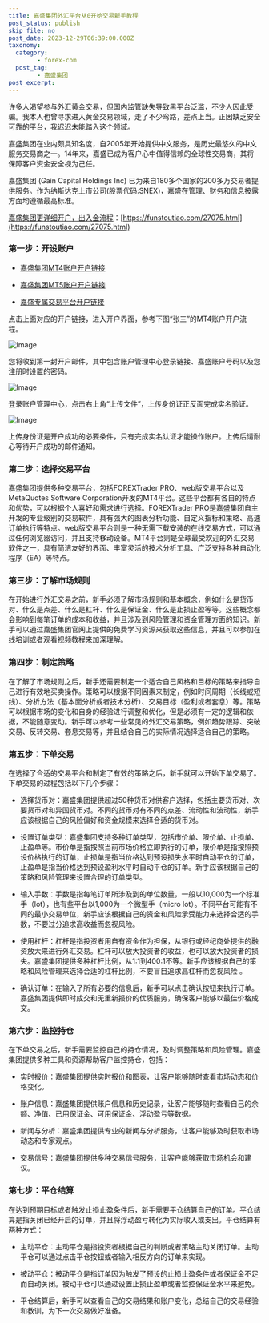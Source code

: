 ```yaml
---
title: 嘉盛集团外汇平台从0开始交易新手教程
post_status: publish
skip_file: no
post_date: 2023-12-29T06:39:00.000Z
taxonomy:
  category:
        - forex-com
  post_tag:
        - 嘉盛集团
post_excerpt: 
---
```

许多人渴望参与外汇黄金交易，但国内监管缺失导致黑平台泛滥，不少人因此受骗。我本人也曾寻求进入黄金交易领域，走了不少弯路，差点上当。正因缺乏安全可靠的平台，我迟迟未能踏入这个领域。

嘉盛集团在业内颇具知名度，自2005年开始提供中文服务，是历史最悠久的中文服务交易商之一。14年来，嘉盛已成为客户心中值得信赖的全球性交易商，其将保障客户资金安全视为己任。

嘉盛集团 (Gain Capital Holdings Inc) 已为来自180多个国家的200多万交易者提供服务。作为纳斯达克上市公司(股票代码:SNEX)，嘉盛在管理、财务和信息披露方面均遵循最高标准。

[嘉盛集团更详细开户，出入金流程](https://funstoutiao.com/27075.html)：[https://funstoutiao.com/27075.html](https://funstoutiao.com/27075.html)

### 第一步：开设账户

* [嘉盛集团MT4账户开户链接](https://s.ssgg.net/jsmt4)

* [嘉盛集团MT5账户开户链接](https://s.ssgg.net/jsmt5)

* [嘉盛专属交易平台开户链接](https://s.ssgg.net/js)

点击上面对应的开户链接，进入开户界面，参考下图“张三”的MT4账户开户流程。

![Image](https://prod-files-secure.s3.us-west-2.amazonaws.com/39ed1227-6d7d-4570-be36-9ccd4a2c4241/7a167aea-686b-400d-af59-4e18eb607a40/640.png?X-Amz-Algorithm=AWS4-HMAC-SHA256&X-Amz-Content-Sha256=UNSIGNED-PAYLOAD&X-Amz-Credential=ASIAZI2LB4667MDQLOO4%2F20250904%2Fus-west-2%2Fs3%2Faws4_request&X-Amz-Date=20250904T101308Z&X-Amz-Expires=3600&X-Amz-Security-Token=IQoJb3JpZ2luX2VjEPH%2F%2F%2F%2F%2F%2F%2F%2F%2F%2FwEaCXVzLXdlc3QtMiJGMEQCICxcbA6mAUf0f68JetUv4vjm8poCb8YICyQLjY%2FuSPhuAiAmwx0gMtaN0Ev%2Fxqqbjek1AjXKJcU%2FJef96bn21VPUEir%2FAwhaEAAaDDYzNzQyMzE4MzgwNSIMHUc4Fu0U6p058BU6KtwDStiqwnBurKV6EQl4jO5ZpQybUmpXUBr9mFIzNbnqXFI1C8Y5YgPwxH8VsqQLaOWmXK7AiDBHhW6x9AdO11s2t3rIQ48TvF%2F4wTp4iisaxCFnqpnN9fr4OqgYaXrOCDfitikK89iQUlt8iyjPnJZ8e4WGE0tqB4iAiB6bUVFtwVjP%2BJQ2y7nOE0YQOH1YZ68hYY8GRpRYYfjw9pTOW0G6Tgyvz2ZCcyJ7JFpBxbO3c5W68MfVYc7aGOCE9ZxxLzM9Qf65iX3WpnkQ8Sc6z%2F6nM%2BzUz0xK8wHQgAlCzYQ7d3qvDmiVpn7Oo6LULnunpQuhO5Lk5hm4utYqx2tYDKgRRubkx%2BEhiZTfQmsgE%2BEObscEgyWTKxDA0fbq31lOrXgk6Q3o7340oWVulDGSDItdC2JzYll6v6z8zRjLueE1Y%2FTzhLlRZ8DgLecaEzceFyNyoiuX1eC6PnVSCFMUp0F%2FOaDmi%2F31TSSwAYvWT1EEVj%2FMiW2aqpmQuyV1jmhMjamovHgoOQe8G7G%2BsWiLSJFhjL4grTwBOyDsMTFn%2FdIp4jJYjLyp%2BVyXQUJ3PEUfHNr5GOoCrm3%2BrhmlQcPyqXNX7Az3h7V6WwGYVftQyysz%2F1%2BR5GQC9PAG0ZQ0W%2BkwmablxQY6pgF6wt0Yu8VLXq8VyQW3yb%2F2KKzKItu6ki0GXUW7qrQEyCIN4gug7NwllZ6eAew1f6HOsn%2Bd9QCV8UTjxMlonU01bfVCIfY7IW49jOHjREfuvzB59bEFgQztJHAXGLV26iOkWymYpXekiATfpnKCLTzU7sYTmToug%2BbwUDnxP8OynHjx%2F06ttKRdBByoSg4Pk0DUaxGClOM5efs4HeRj9tEU6gCKa2ut&X-Amz-Signature=f85ef48d87bbf3f2b35ccdca83490a113b3a2cf35c05b3add7abe27c74483ffd&X-Amz-SignedHeaders=host&x-amz-checksum-mode=ENABLED&x-id=GetObject)

您将收到第一封开户邮件，其中包含账户管理中心登录链接、嘉盛账户号码以及您注册时设置的密码。

![Image](https://prod-files-secure.s3.us-west-2.amazonaws.com/39ed1227-6d7d-4570-be36-9ccd4a2c4241/eaa1c6b3-2877-4284-a0e1-530e222c27fb/image.png?X-Amz-Algorithm=AWS4-HMAC-SHA256&X-Amz-Content-Sha256=UNSIGNED-PAYLOAD&X-Amz-Credential=ASIAZI2LB4667MDQLOO4%2F20250904%2Fus-west-2%2Fs3%2Faws4_request&X-Amz-Date=20250904T101308Z&X-Amz-Expires=3600&X-Amz-Security-Token=IQoJb3JpZ2luX2VjEPH%2F%2F%2F%2F%2F%2F%2F%2F%2F%2FwEaCXVzLXdlc3QtMiJGMEQCICxcbA6mAUf0f68JetUv4vjm8poCb8YICyQLjY%2FuSPhuAiAmwx0gMtaN0Ev%2Fxqqbjek1AjXKJcU%2FJef96bn21VPUEir%2FAwhaEAAaDDYzNzQyMzE4MzgwNSIMHUc4Fu0U6p058BU6KtwDStiqwnBurKV6EQl4jO5ZpQybUmpXUBr9mFIzNbnqXFI1C8Y5YgPwxH8VsqQLaOWmXK7AiDBHhW6x9AdO11s2t3rIQ48TvF%2F4wTp4iisaxCFnqpnN9fr4OqgYaXrOCDfitikK89iQUlt8iyjPnJZ8e4WGE0tqB4iAiB6bUVFtwVjP%2BJQ2y7nOE0YQOH1YZ68hYY8GRpRYYfjw9pTOW0G6Tgyvz2ZCcyJ7JFpBxbO3c5W68MfVYc7aGOCE9ZxxLzM9Qf65iX3WpnkQ8Sc6z%2F6nM%2BzUz0xK8wHQgAlCzYQ7d3qvDmiVpn7Oo6LULnunpQuhO5Lk5hm4utYqx2tYDKgRRubkx%2BEhiZTfQmsgE%2BEObscEgyWTKxDA0fbq31lOrXgk6Q3o7340oWVulDGSDItdC2JzYll6v6z8zRjLueE1Y%2FTzhLlRZ8DgLecaEzceFyNyoiuX1eC6PnVSCFMUp0F%2FOaDmi%2F31TSSwAYvWT1EEVj%2FMiW2aqpmQuyV1jmhMjamovHgoOQe8G7G%2BsWiLSJFhjL4grTwBOyDsMTFn%2FdIp4jJYjLyp%2BVyXQUJ3PEUfHNr5GOoCrm3%2BrhmlQcPyqXNX7Az3h7V6WwGYVftQyysz%2F1%2BR5GQC9PAG0ZQ0W%2BkwmablxQY6pgF6wt0Yu8VLXq8VyQW3yb%2F2KKzKItu6ki0GXUW7qrQEyCIN4gug7NwllZ6eAew1f6HOsn%2Bd9QCV8UTjxMlonU01bfVCIfY7IW49jOHjREfuvzB59bEFgQztJHAXGLV26iOkWymYpXekiATfpnKCLTzU7sYTmToug%2BbwUDnxP8OynHjx%2F06ttKRdBByoSg4Pk0DUaxGClOM5efs4HeRj9tEU6gCKa2ut&X-Amz-Signature=38eb38683344bbf20e06bdcb510d671de66559cce968baebd4cb234c25112977&X-Amz-SignedHeaders=host&x-amz-checksum-mode=ENABLED&x-id=GetObject)

登录账户管理中心，点击右上角“上传文件”，上传身份证正反面完成实名验证。

![Image](https://prod-files-secure.s3.us-west-2.amazonaws.com/39ed1227-6d7d-4570-be36-9ccd4a2c4241/54090639-09fc-46b4-a135-e0289f707147/image.png?X-Amz-Algorithm=AWS4-HMAC-SHA256&X-Amz-Content-Sha256=UNSIGNED-PAYLOAD&X-Amz-Credential=ASIAZI2LB4667MDQLOO4%2F20250904%2Fus-west-2%2Fs3%2Faws4_request&X-Amz-Date=20250904T101308Z&X-Amz-Expires=3600&X-Amz-Security-Token=IQoJb3JpZ2luX2VjEPH%2F%2F%2F%2F%2F%2F%2F%2F%2F%2FwEaCXVzLXdlc3QtMiJGMEQCICxcbA6mAUf0f68JetUv4vjm8poCb8YICyQLjY%2FuSPhuAiAmwx0gMtaN0Ev%2Fxqqbjek1AjXKJcU%2FJef96bn21VPUEir%2FAwhaEAAaDDYzNzQyMzE4MzgwNSIMHUc4Fu0U6p058BU6KtwDStiqwnBurKV6EQl4jO5ZpQybUmpXUBr9mFIzNbnqXFI1C8Y5YgPwxH8VsqQLaOWmXK7AiDBHhW6x9AdO11s2t3rIQ48TvF%2F4wTp4iisaxCFnqpnN9fr4OqgYaXrOCDfitikK89iQUlt8iyjPnJZ8e4WGE0tqB4iAiB6bUVFtwVjP%2BJQ2y7nOE0YQOH1YZ68hYY8GRpRYYfjw9pTOW0G6Tgyvz2ZCcyJ7JFpBxbO3c5W68MfVYc7aGOCE9ZxxLzM9Qf65iX3WpnkQ8Sc6z%2F6nM%2BzUz0xK8wHQgAlCzYQ7d3qvDmiVpn7Oo6LULnunpQuhO5Lk5hm4utYqx2tYDKgRRubkx%2BEhiZTfQmsgE%2BEObscEgyWTKxDA0fbq31lOrXgk6Q3o7340oWVulDGSDItdC2JzYll6v6z8zRjLueE1Y%2FTzhLlRZ8DgLecaEzceFyNyoiuX1eC6PnVSCFMUp0F%2FOaDmi%2F31TSSwAYvWT1EEVj%2FMiW2aqpmQuyV1jmhMjamovHgoOQe8G7G%2BsWiLSJFhjL4grTwBOyDsMTFn%2FdIp4jJYjLyp%2BVyXQUJ3PEUfHNr5GOoCrm3%2BrhmlQcPyqXNX7Az3h7V6WwGYVftQyysz%2F1%2BR5GQC9PAG0ZQ0W%2BkwmablxQY6pgF6wt0Yu8VLXq8VyQW3yb%2F2KKzKItu6ki0GXUW7qrQEyCIN4gug7NwllZ6eAew1f6HOsn%2Bd9QCV8UTjxMlonU01bfVCIfY7IW49jOHjREfuvzB59bEFgQztJHAXGLV26iOkWymYpXekiATfpnKCLTzU7sYTmToug%2BbwUDnxP8OynHjx%2F06ttKRdBByoSg4Pk0DUaxGClOM5efs4HeRj9tEU6gCKa2ut&X-Amz-Signature=0de1f85f38e73a113e9f7238798c230fbff5b8ab04195d87eb6d158c65148e85&X-Amz-SignedHeaders=host&x-amz-checksum-mode=ENABLED&x-id=GetObject)

上传身份证是开户成功的必要条件，只有完成实名认证才能操作账户。上传后请耐心等待开户成功的邮件通知。

### 第二步：选择交易平台

嘉盛集团提供多种交易平台，包括FOREXTrader PRO、web版交易平台以及MetaQuotes Software Corporation开发的MT4平台。这些平台都有各自的特点和优势，可以根据个人喜好和需求进行选择。FOREXTrader PRO是嘉盛集团自主开发的专业级别的交易软件，具有强大的图表分析功能、自定义指标和策略、高速订单执行等特点。web版交易平台则是一种无需下载安装的在线交易方式，可以通过任何浏览器访问，并且支持移动设备。MT4平台则是全球最受欢迎的外汇交易软件之一，具有简洁友好的界面、丰富灵活的技术分析工具、广泛支持各种自动化程序（EA）等特点。

### 第三步：了解市场规则

在开始进行外汇交易之前，新手必须了解市场规则和基本概念，例如什么是货币对、什么是点差、什么是杠杆、什么是保证金、什么是止损止盈等等。这些概念都会影响到每笔订单的成本和收益，并且涉及到风险管理和资金管理方面的知识。新手可以通过嘉盛集团官网上提供的免费学习资源来获取这些信息，并且可以参加在线培训或者观看视频教程来加深理解。

### 第四步：制定策略

在了解了市场规则之后，新手还需要制定一个适合自己风格和目标的策略来指导自己进行有效地买卖操作。策略可以根据不同因素来制定，例如时间周期（长线或短线）、分析方法（基本面分析或者技术分析）、交易目标（盈利或者套息）等。策略可以根据市场的变化和自身的经验进行调整和优化，但是必须有一定的逻辑和依据，不能随意变动。新手可以参考一些常见的外汇交易策略，例如趋势跟踪、突破交易、反转交易、套息交易等，并且结合自己的实际情况选择适合自己的策略。

### 第五步：下单交易

在选择了合适的交易平台和制定了有效的策略之后，新手就可以开始下单交易了。下单交易的过程包括以下几个步骤：

* 选择货币对：嘉盛集团提供超过50种货币对供客户选择，包括主要货币对、次要货币对和异国货币对。不同的货币对有不同的点差、流动性和波动性，新手应该根据自己的风险偏好和资金规模来选择合适的货币对。

* 设置订单类型：嘉盛集团支持多种订单类型，包括市价单、限价单、止损单、止盈单等。市价单是指按照当前市场价格立即执行的订单，限价单是指按照预设价格执行的订单，止损单是指当价格达到预设损失水平时自动平仓的订单，止盈单是指当价格达到预设盈利水平时自动平仓的订单。新手应该根据自己的策略和风险管理来设置合理的订单类型。

* 输入手数：手数是指每笔订单所涉及到的单位数量，一般以10,000为一个标准手（lot），也有些平台以1,000为一个微型手（micro lot）。不同平台可能有不同的最小交易单位，新手应该根据自己的资金和风险承受能力来选择合适的手数，不要过分追求高收益而忽视风险。

* 使用杠杆：杠杆是指投资者用自有资金作为担保，从银行或经纪商处提供的融资放大来进行外汇交易。杠杆可以放大投资者的收益，也可以放大投资者的损失。嘉盛集团提供多种杠杆比例，从1:1到400:1不等。新手应该根据自己的策略和风险管理来选择合适的杠杆比例，不要盲目追求高杠杆而忽视风险 。

* 确认订单：在输入了所有必要的信息后，新手可以点击确认按钮来执行订单。嘉盛集团提供即时成交和无重新报价的优质服务，确保客户能够以最佳价格成交。

### 第六步：监控持仓

在下单交易之后，新手需要监控自己的持仓情况，及时调整策略和风险管理。嘉盛集团提供多种工具和资源帮助客户监控持仓，包括：

* 实时报价：嘉盛集团提供实时报价和图表，让客户能够随时查看市场动态和价格变化。

* 账户信息：嘉盛集团提供账户信息和历史记录，让客户能够随时查看自己的余额、净值、已用保证金、可用保证金、浮动盈亏等数据。

* 新闻与分析：嘉盛集团提供专业的新闻与分析服务，让客户能够及时获取市场动态和专家观点。

* 交易信号：嘉盛集团提供多种交易信号服务，让客户能够获取市场机会和建议。

### 第七步：平仓结算

在达到预期目标或者触发止损止盈条件后，新手需要平仓结算自己的订单。平仓结算是指关闭已经开启的订单，并且将浮动盈亏转化为实际收入或支出。平仓结算有两种方式：

* 主动平仓：主动平仓是指投资者根据自己的判断或者策略主动关闭订单。主动平仓可以通过点击平仓按钮或者输入相反方向的订单来实现。

* 被动平仓：被动平仓是指订单因为触发了预设的止损止盈条件或者保证金不足而自动关闭。被动平仓可以通过设置止损止盈单或者监控保证金水平来避免。

* 平仓结算后，新手可以查看自己的交易结果和账户变化，总结自己的交易经验和教训，为下一次交易做好准备。